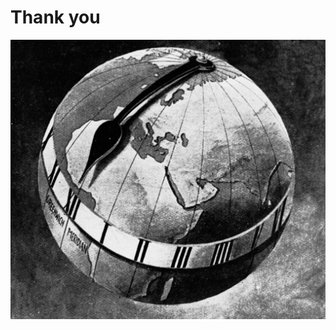 # Thank you

<img
    src="external-images/with_time.png"
    style="max-height: 80vh"
    alt="A hybrid of a globe and a clock"
/>


